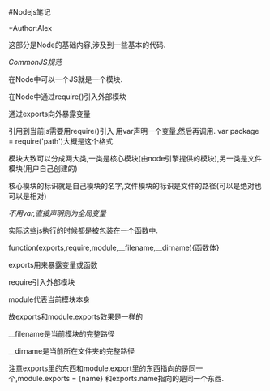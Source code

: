 #Nodejs笔记

*Author:Alex

这部分是Node的基础内容,涉及到一些基本的代码.

*CommonJS规范*

在Node中可以一个JS就是一个模块.

在Node中通过require()引入外部模块

通过exports向外暴露变量

引用到当前js需要用require()引入 用var声明一个变量,然后再调用. var package = require('path')大概是这个格式

模块大致可以分成两大类,一类是核心模块(由node引擎提供的模块),另一类是文件模块(用户自己创建的)

核心模块的标识就是自己模块的名字,文件模块的标识是文件的路径(可以是绝对也可以是相对)

*不用var,直接声明则为全局变量*

实际这些js执行的时候都是被包装在一个函数中.

function(exports,require,module,__filename,__dirname){函数体}

exports用来暴露变量或函数

require引入外部模块

module代表当前模块本身

故exports和module.exports效果是一样的

__filename是当前模块的完整路径

__dirname是当前所在文件夹的完整路径

注意exports里的东西和module.export里的东西指向的是同一个,module.exports = {name} 和exports.name指向的是同一个东西.
